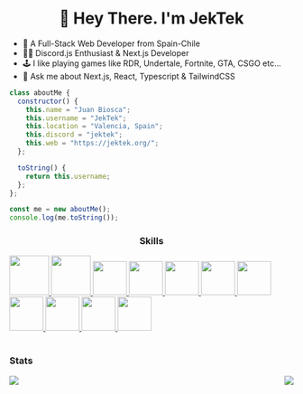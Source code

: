 <div id="header" align="center">
  <h1>👋 Hey There. I'm JekTek</h1>
</div>

- 🔭 A Full-Stack Web Developer from Spain-Chile
- 🧑‍💻 Discord.js Enthusiast & Next.js Developer
- 🕹️ I like playing games like RDR, Undertale, Fortnite, GTA, CSGO etc...
- 🤔 Ask me about Next.js, React, Typescript & TailwindCSS

```javascript
class aboutMe {
  constructor() {
    this.name = "Juan Biosca";
    this.username = "JekTek";
    this.location = "Valencia, Spain";
    this.discord = "jektek";
    this.web = "https://jektek.org/";
  };

  toString() {
    return this.username;
  };
};

const me = new aboutMe();
console.log(me.toString());
```
<div align="center">
  <h3>Skills</h3>
</div>

<a href="/">
  <img src="https://cdn.jsdelivr.net/gh/devicons/devicon@latest/icons/html5/html5-original-wordmark.svg" width="70" height="70"/>
</a>
<a href="/">
  <img src="https://cdn.jsdelivr.net/gh/devicons/devicon@latest/icons/css3/css3-original-wordmark.svg" width="70" height="70" />
</a>
<a href="/">
  <img src="https://cdn.jsdelivr.net/gh/devicons/devicon@latest/icons/javascript/javascript-original.svg" width="60" height="60" />
</a>
<a href="https://www.typescriptlang.org/">
  <img src="https://cdn.jsdelivr.net/gh/devicons/devicon@latest/icons/typescript/typescript-original.svg" width="60" height="60" />
</a>
<a href="https://www.python.org/">
  <img src="https://cdn.jsdelivr.net/gh/devicons/devicon@latest/icons/python/python-original.svg" width="60" height="60" />
</a>
<a href="https://react.dev/">
  <img src="https://cdn.jsdelivr.net/gh/devicons/devicon@latest/icons/react/react-original.svg" width="60" height="60" />
</a>
<a href="https://nextjs.org/">
  <img src="https://cdn.jsdelivr.net/gh/devicons/devicon@latest/icons/nextjs/nextjs-original.svg" width="60" height="60" />
</a>
<a href="https://tailwindcss.com/">
  <img src="https://cdn.jsdelivr.net/gh/devicons/devicon@latest/icons/tailwindcss/tailwindcss-original.svg" width="60" height="60" />
</a>
<a href="https://www.mongodb.com/">
  <img src="https://cdn.jsdelivr.net/gh/devicons/devicon@latest/icons/mongodb/mongodb-original.svg" width="60" height="60" />
</a>
<a href="https://www.mysql.com/">
  <img src="https://cdn.jsdelivr.net/gh/devicons/devicon@latest/icons/mysql/mysql-original.svg" width="60" height="60" />
</a>
<a href="https://discord.js.org/">
  <img src="https://cdn.jsdelivr.net/gh/devicons/devicon@latest/icons/discordjs/discordjs-original.svg" width="60" height="60" />
</a>
<br/>
<br/>
<div align="left">
  <h3>Stats</h3>
</div>

<p style="display: flex; justify-content: space-between; align-items: center;">
  <a href="/"">
    <img width="auto" src="https://github-readme-stats.vercel.app/api?username=JekTek72&show_icons=true&theme=tokyonight"/>
  </a>
  <a href="/">
    <img src="https://github-readme-stats.vercel.app/api/top-langs/?username=JekTek72&size_weight=0.5&count_weight=0.5&theme=tokyonight&layout=pie"/>
  </a>
</p>
